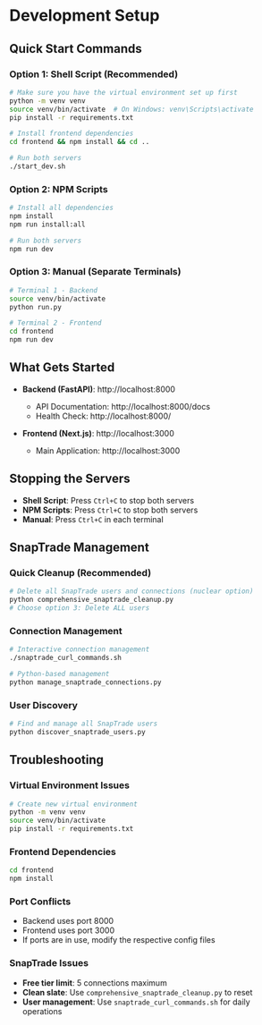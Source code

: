 # Development Setup

## Quick Start Commands

### Option 1: Shell Script (Recommended)
```bash
# Make sure you have the virtual environment set up first
python -m venv venv
source venv/bin/activate  # On Windows: venv\Scripts\activate
pip install -r requirements.txt

# Install frontend dependencies
cd frontend && npm install && cd ..

# Run both servers
./start_dev.sh
```

### Option 2: NPM Scripts
```bash
# Install all dependencies
npm install
npm run install:all

# Run both servers
npm run dev
```

### Option 3: Manual (Separate Terminals)
```bash
# Terminal 1 - Backend
source venv/bin/activate
python run.py

# Terminal 2 - Frontend  
cd frontend
npm run dev
```

## What Gets Started

- **Backend (FastAPI)**: http://localhost:8000
  - API Documentation: http://localhost:8000/docs
  - Health Check: http://localhost:8000/

- **Frontend (Next.js)**: http://localhost:3000
  - Main Application: http://localhost:3000

## Stopping the Servers

- **Shell Script**: Press `Ctrl+C` to stop both servers
- **NPM Scripts**: Press `Ctrl+C` to stop both servers  
- **Manual**: Press `Ctrl+C` in each terminal

## SnapTrade Management

### Quick Cleanup (Recommended)
```bash
# Delete all SnapTrade users and connections (nuclear option)
python comprehensive_snaptrade_cleanup.py
# Choose option 3: Delete ALL users
```

### Connection Management
```bash
# Interactive connection management
./snaptrade_curl_commands.sh

# Python-based management
python manage_snaptrade_connections.py
```

### User Discovery
```bash
# Find and manage all SnapTrade users
python discover_snaptrade_users.py
```

## Troubleshooting

### Virtual Environment Issues
```bash
# Create new virtual environment
python -m venv venv
source venv/bin/activate
pip install -r requirements.txt
```

### Frontend Dependencies
```bash
cd frontend
npm install
```

### Port Conflicts
- Backend uses port 8000
- Frontend uses port 3000
- If ports are in use, modify the respective config files

### SnapTrade Issues
- **Free tier limit**: 5 connections maximum
- **Clean slate**: Use `comprehensive_snaptrade_cleanup.py` to reset
- **User management**: Use `snaptrade_curl_commands.sh` for daily operations
